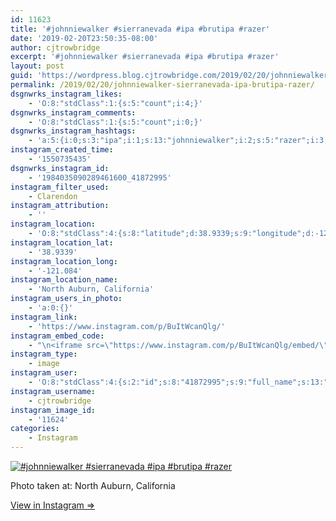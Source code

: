 ```yaml
---
id: 11623
title: '#johnniewalker #sierranevada #ipa #brutipa #razer'
date: '2019-02-20T23:50:35-08:00'
author: cjtrowbridge
excerpt: '#johnniewalker #sierranevada #ipa #brutipa #razer'
layout: post
guid: 'https://wordpress.blog.cjtrowbridge.com/2019/02/20/johnniewalker-sierranevada-ipa-brutipa-razer/'
permalink: /2019/02/20/johnniewalker-sierranevada-ipa-brutipa-razer/
dsgnwrks_instagram_likes:
    - 'O:8:"stdClass":1:{s:5:"count";i:4;}'
dsgnwrks_instagram_comments:
    - 'O:8:"stdClass":1:{s:5:"count";i:0;}'
dsgnwrks_instagram_hashtags:
    - 'a:5:{i:0;s:3:"ipa";i:1;s:13:"johnniewalker";i:2;s:5:"razer";i:3;s:7:"brutipa";i:4;s:12:"sierranevada";}'
instagram_created_time:
    - '1550735435'
dsgnwrks_instagram_id:
    - '1984035090289461600_41872995'
instagram_filter_used:
    - Clarendon
instagram_attribution:
    - ''
instagram_location:
    - 'O:8:"stdClass":4:{s:8:"latitude";d:38.9339;s:9:"longitude";d:-121.084;s:4:"name";s:24:"North Auburn, California";s:2:"id";i:255836031;}'
instagram_location_lat:
    - '38.9339'
instagram_location_long:
    - '-121.084'
instagram_location_name:
    - 'North Auburn, California'
instagram_users_in_photo:
    - 'a:0:{}'
instagram_link:
    - 'https://www.instagram.com/p/BuItWcanQlg/'
instagram_embed_code:
    - "\n<iframe src=\"https://www.instagram.com/p/BuItWcanQlg/embed/\" width=\"612\" height=\"710\" frameborder=\"0\" scrolling=\"no\" allowtransparency=\"true\" class=\"insta-image-embed\"></iframe>\n"
instagram_type:
    - image
instagram_user:
    - 'O:8:"stdClass":4:{s:2:"id";s:8:"41872995";s:9:"full_name";s:13:"CJ Trowbridge";s:15:"profile_picture";s:184:"https://scontent.cdninstagram.com/vp/0775d428d94dd24db966978e1f7c4c47/5CF4EA0B/t51.2885-19/s150x150/49719818_1996732167092496_2139941882996719616_n.jpg?_nc_ht=scontent.cdninstagram.com";s:8:"username";s:12:"cjtrowbridge";}'
instagram_username:
    - cjtrowbridge
instagram_image_id:
    - '11624'
categories:
    - Instagram
---
```


[![#johnniewalker #sierranevada #ipa #brutipa #razer](https://blog.cjtrowbridge.com/wp-content/uploads/2019/02/johnniewalker-sierranevada-ipa-brutipa-razer-1-1.jpg)](https://www.instagram.com/p/BuItWcanQlg/)

Photo taken at: North Auburn, California

[View in Instagram ⇒](https://www.instagram.com/p/BuItWcanQlg/)